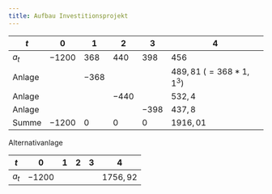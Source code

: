 ```yaml
---
title: Aufbau Investitionsprojekt
---
```

$t$ | $0$ | $1$ | $2$ | $3$ | $4$
--- | --- | --- | --- | --- | ---
$a_t$ | $-1200$ | $368$ | $440$ | $398$ | $456$
Anlage | | $-368$ | | | $489,81$ $(= 368 * 1,1^3)$
Anlage | | | $-440$ | | $532,4$
Anlage | | | | $-398$ | $437,8$
Summe | $-1200$ | $0$ | $0$ | $0$ | $1916,01$

Alternativanlage

$t$ | $0$ | $1$ | $2$ | $3$ | $4$
--- | --- | --- | --- | --- | ---
$a_t$ | $-1200$ | | | | $1756,92$